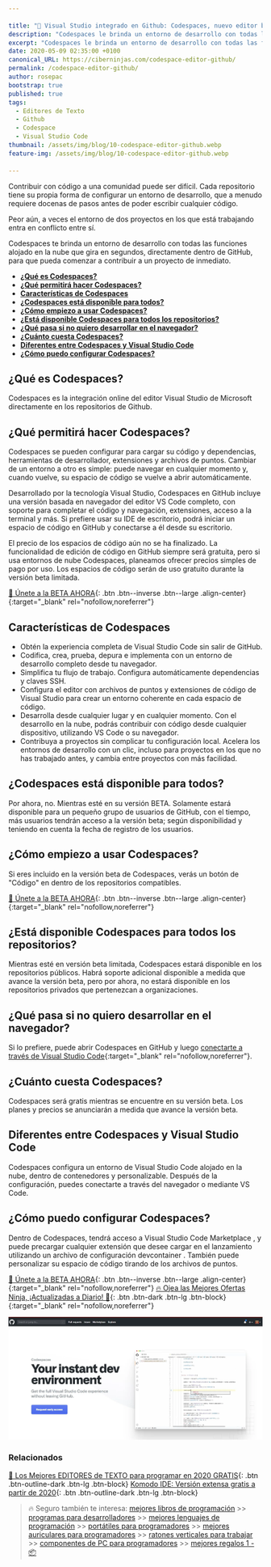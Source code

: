 ```yaml
---

title: "🥇 Visual Studio integrado en Github: Codespaces, nuevo editor beta integrado en tus repositorios"
description: "Codespaces le brinda un entorno de desarrollo con todas las funciones alojado en la nube que gira en segundos, directamente dentro de GitHub, para que pueda comenzar a contribuir a un proyecto de inmediato"
excerpt: "Codespaces le brinda un entorno de desarrollo con todas las funciones alojado en la nube que gira en segundos, directamente dentro de GitHub, para que pueda comenzar a contribuir a un proyecto de inmediato"
date: 2020-05-09 02:35:00 +0100
canonical_URL: https://ciberninjas.com/codespace-editor-github/
permalink: /codespace-editor-github/
author: rosepac
bootstrap: true
published: true
tags:
  - Editores de Texto
  - Github
  - Codespace
  - Visual Studio Code
thumbnail: /assets/img/blog/10-codespace-editor-github.webp
feature-img: /assets/img/blog/10-codespace-editor-github.webp

---
```


Contribuir con código a una comunidad puede ser difícil. Cada repositorio tiene su propia forma de configurar un entorno de desarrollo, que a menudo requiere docenas de pasos antes de poder escribir cualquier código.

Peor aún, a veces el entorno de dos proyectos en los que está trabajando entra en conflicto entre sí.

Codespaces te brinda un entorno de desarrollo con todas las funciones alojado en la nube que gira en segundos, directamente dentro de GitHub, para que pueda comenzar a contribuir a un proyecto de inmediato.
- [**¿Qué es Codespaces?**](#qué-es-codespaces)
- [**¿Qué permitirá hacer Codespaces?**](#qué-permitirá-hacer-codespaces)
- [**Características de Codespaces**](#características-de-codespaces)
- [**¿Codespaces está disponible para todos?**](#codespaces-está-disponible-para-todos)
- [**¿Cómo empiezo a usar Codespaces?**](#cómo-empiezo-a-usar-codespaces)
- [**¿Está disponible Codespaces para todos los repositorios?**](#está-disponible-codespaces-para-todos-los-repositorios)
- [**¿Qué pasa si no quiero desarrollar en el navegador?**](#qué-pasa-si-no-quiero-desarrollar-en-el-navegador)
- [**¿Cuánto cuesta Codespaces?**](#cuánto-cuesta-codespaces)
- [**Diferentes entre Codespaces y Visual Studio Code**](#diferentes-entre-codespaces-y-visual-studio-code)
- [**¿Cómo puedo configurar Codespaces?**](#cómo-puedo-configurar-codespaces)

## **¿Qué es Codespaces?**

Codespaces es la integración online del editor Visual Studio de Microsoft directamente en los repositorios de Github.

## **¿Qué permitirá hacer Codespaces?**
Codespaces se pueden configurar para cargar su código y dependencias, herramientas de desarrollador, extensiones y archivos de puntos. Cambiar de un entorno a otro es simple: puede navegar en cualquier momento y, cuando vuelve, su espacio de código se vuelve a abrir automáticamente.

Desarrollado por la tecnología Visual Studio, Codespaces en GitHub incluye una versión basada en navegador del editor VS Code completo, con soporte para completar el código y navegación, extensiones, acceso a la terminal y más. Si prefiere usar su IDE de escritorio, podrá iniciar un espacio de código en GitHub y conectarse a él desde su escritorio. 

El precio de los espacios de código aún no se ha finalizado. La funcionalidad de edición de código en GitHub siempre será gratuita, pero si usa entornos de nube Codespaces, planeamos ofrecer precios simples de pago por uso. Los espacios de código serán de uso gratuito durante la versión beta limitada.

[🔨 Únete a la BETA AHORA](https://github.com/features/codespaces/ "Solicita el ingreso en la versión beta del nuevo editor Codespace integrado en Github"){: .btn .btn--inverse .btn--large .align-center}{:target="_blank" rel="nofollow,noreferrer"}

## **Características de Codespaces**

- Obtén la experiencia completa de Visual Studio Code sin salir de GitHub.
- Codifica, crea, prueba, depura e implementa con un entorno de desarrollo completo desde tu navegador.
- Simplifica tu flujo de trabajo. Configura automáticamente dependencias y claves SSH.
- Configura el editor con archivos de puntos y extensiones de código de Visual Studio para crear un entorno coherente en cada espacio de código.
- Desarrolla desde cualquier lugar y en cualquier momento. Con el desarrollo en la nube, podrás contribuir con código desde cualquier dispositivo, utilizando VS Code o su navegador.
- Contribuya a proyectos sin complicar tu configuración local. Acelera los entornos de desarrollo con un clic, incluso para proyectos en los que no has trabajado antes, y cambia entre proyectos con más facilidad.

## **¿Codespaces está disponible para todos?**

Por ahora, no. Mientras esté en su versión BETA. Solamente estará disponible para un pequeño grupo de usuarios de GitHub, con el tiempo, más usuarios tendrán acceso a la versión beta; según disponibilidad y teniendo en cuenta la fecha de registro de los usuarios.

## **¿Cómo empiezo a usar Codespaces?**

Si eres incluido en la versión beta de Codespaces, verás un botón de "Código" en dentro de los repositorios compatibles.

[🔨 Únete a la BETA AHORA](https://github.com/features/codespaces/ "Solicita el ingreso en la versión beta del nuevo editor Codespace integrado en Github"){: .btn .btn--inverse .btn--large .align-center}{:target="_blank" rel="nofollow,noreferrer"}

## **¿Está disponible Codespaces para todos los repositorios?**

Mientras esté en versión beta limitada, Codespaces estará disponible en los repositorios públicos. Habrá soporte adicional disponible a medida que avance la versión beta, pero por ahora, no estará disponible en los repositorios privados que pertenezcan a organizaciones.

## **¿Qué pasa si no quiero desarrollar en el navegador?**

Si lo prefiere, puede abrir Codespaces en GitHub y luego [conectarte a través de Visual Studio Code](https://marketplace.visualstudio.com/items?itemName=ms-vsonline.vsonline){:target="_blank" rel="nofollow,noreferrer"}.

## **¿Cuánto cuesta Codespaces?**

Codespaces será gratis mientras se encuentre en su versión beta. Los planes y precios se anunciarán a medida que avance la versión beta.

## **Diferentes entre Codespaces y Visual Studio Code**

Codespaces configura un entorno de Visual Studio Code alojado en la nube, dentro de contenedores y personalizable. Después de la configuración, puedes conectarte a través del navegador o mediante VS Code.

## **¿Cómo puedo configurar Codespaces?**

Dentro de Codespaces, tendrá acceso a Visual Studio Code Marketplace , y puede precargar cualquier extensión que desee cargar en el lanzamiento utilizando un archivo de configuración devcontainer . También puede personalizar su espacio de código tirando de los archivos de puntos.

[🔨 Únete a la BETA AHORA](https://github.com/features/codespaces/ "Solicita el ingreso en la versión beta del nuevo editor Codespace integrado en Github"){: .btn .btn--inverse .btn--large .align-center}{:target="_blank" rel="nofollow,noreferrer"}
[🔥 Ojea las Mejores Ofertas Ninja, ¡Actualizadas a Diario! 🎁](https://www.amazon.es/shop/cibercursos){: .btn .btn-dark .btn-lg .btn-block}{:target="_blank" rel="nofollow,noreferrer"}

![Visual Studio integrado en Github: Codespaces, nuevo editor beta integrado en tus repositorios](/assets/img/blog/10-codespace-editor-github.webp "Visual Studio integrado en Github: Codespaces, nuevo editor beta integrado en tus repositorios")

### Relacionados <!-- omit in toc -->

[🥇 Los Mejores EDITORES de TEXTO para programar en 2020 GRATIS](/mejores-editores-texto/){: .btn .btn-outline-dark .btn-lg .btn-block}
[Komodo IDE: Versión extensa gratis a partir de 2020](/ide-komodo-gratis/){: .btn .btn-outline-dark .btn-lg .btn-block}

> 🔥 Seguro también te interesa: [mejores libros de programación](/programar/) >> [programas para desarrolladores](/mejores-sistemas-operativos-para-hackear/) >> [mejores lenguajes de programación](/15-mejores-lenguajes-programacion/) >> [portátiles para programadores]() >> [mejores auriculares para programadores](/auriculares-dise%C3%B1o/) >> [ratones verticales para trabajar](/teclados-ratones-dise%C3%B1o/) >> [componentes de PC para programadores](/ordenadores-componentes/) >> [mejores regalos 1 - 📦](/black-friday-amazon/)